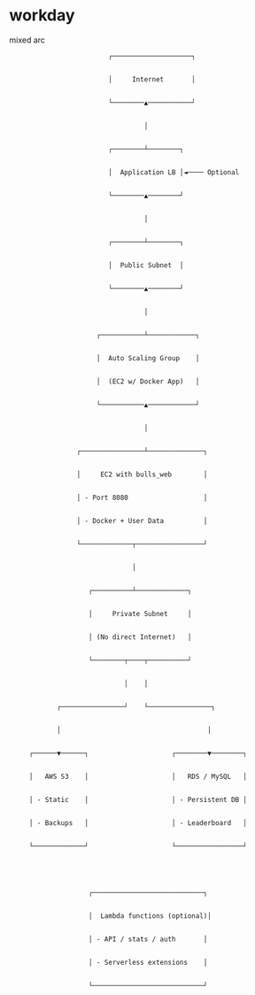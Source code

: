 # workday



mixed arc


                             ┌────────────────────┐


                             │     Internet       │


                             └────────▲───────────┘


                                      │


                             ┌────────┴────────┐


                             │  Application LB │◄──── Optional


                             └────────▲────────┘


                                      │


                             ┌────────┴────────┐


                             │  Public Subnet  │


                             └────────▲────────┘


                                      │


                          ┌───────────┴────────────┐


                          │  Auto Scaling Group    │


                          │  (EC2 w/ Docker App)   │


                          └───────────▲────────────┘


                                      │


                     ┌────────────────┴──────────────┐


                     │     EC2 with bulls_web        │


                     │ - Port 8080                   │


                     │ - Docker + User Data          │


                     └─────────────┬─────────────────┘


                                   │


                        ┌──────────┴─────────────┐


                        │     Private Subnet     │


                        │ (No direct Internet)   │


                        └────────┬────┬──────────┘


                                 │    │


                ┌────────────────┘    └────────────────┐


                │                                     │


         ┌──────▼──────┐                     ┌────────▼────────┐


         │   AWS S3    │                     │   RDS / MySQL   │


         │ - Static    │                     │ - Persistent DB │


         │ - Backups   │                     │ - Leaderboard   │


         └─────────────┘                     └─────────────────┘





                        ┌────────────────────────────┐


                        │  Lambda functions (optional)│


                        │ - API / stats / auth       │


                        │ - Serverless extensions    │


                        └────────────────────────────┘